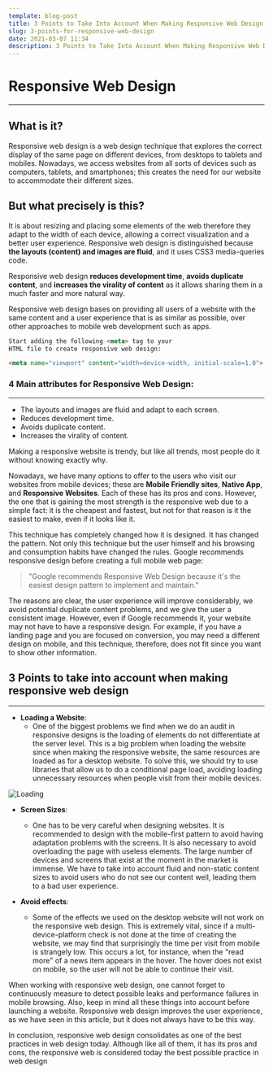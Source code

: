 ```yaml
---
template: blog-post
title: 3 Points to Take Into Account When Making Responsive Web Design
slug: 3-points-for-responsive-web-design
date: 2021-03-07 11:34
description: 3 Points to Take Into Account When Making Responsive Web Design
---
```

# Responsive Web Design
---
## What is it?

Responsive web design is a web design technique that explores the correct display of the same page on different devices, from desktops to tablets and mobiles. Nowadays, we access websites from all sorts of devices such as computers, tablets, and smartphones; this creates the need for our website to accommodate their different sizes.

## But what precisely is this?

It is about resizing and placing some elements of the web therefore they adapt to the width of each device, allowing a correct visualization and a better user experience. Responsive web design is distinguished because **the layouts (content) and images are fluid**, and it uses CSS3 media-queries code.

Responsive web design **reduces development time**, **avoids duplicate content**, and **increases the virality of content** as it allows sharing them in a much faster and more natural way.



Responsive web design bases on providing all users of a website with the same content and a user experience that is as similar as possible, over other approaches to mobile web development such as apps.

```html
Start adding the following <meta> tag to your
HTML file to create responsive web design:

<meta name="viewport" content="width=device-width, initial-scale=1.0">
```
### 4 Main attributes for Responsive Web Design:
---
* The layouts and images are fluid and adapt to each screen.
* Reduces development time.
* Avoids duplicate content.
* Increases the virality of content.


Making a responsive website is trendy, but like all trends, most people do it without knowing exactly why.

Nowadays, we have many options to offer to the users who visit our websites from mobile devices; these are **Mobile Friendly sites**, **Native App**, and **Responsive Websites**. Each of these has its pros and cons. However, the one that is gaining the most strength is the responsive web due to a simple fact: it is the cheapest and fastest, but not for that reason is it the easiest to make, even if it looks like it.

This technique has completely changed how it is designed. It has changed the pattern. Not only this technique but the user himself and his browsing and consumption habits have changed the rules. Google recommends responsive design before creating a full mobile web page:

>"Google recommends Responsive Web Design because it's the easiest design pattern to implement and maintain." 

The reasons are clear, the user experience will improve considerably, we avoid potential duplicate content problems, and we give the user a consistent image. However, even if Google recommends it, your website may not have to have a responsive design. For example, if you have a landing page and you are focused on conversion, you may need a different design on mobile, and this technique, therefore, does not fit since you want to show other information.

## 3 Points to take into account when making responsive web design
---
* **Loading a Website**:
  * One of the biggest problems we find when we do an audit in responsive designs is the loading of elements do not differentiate at the server level. This is a big problem when loading the website since when making the responsive website, the same resources are loaded as for a desktop website. To solve this, we should try to use libraries that allow us to do a conditional page load, avoiding loading unnecessary resources when people visit from their mobile devices.

![Loading](https://unsplash.com/photos/kRNZiGKtz48)
* **Screen Sizes**:

  * One has to be very careful when designing websites. It is recommended to design with the mobile-first pattern to avoid having adaptation problems with the screens. It is also necessary to avoid overloading the page with useless elements. The large number of devices and screens that exist at the moment in the market is immense. We have to take into account fluid and non-static content sizes to avoid users who do not see our content well, leading them to a bad user experience.

* **Avoid effects**:

  * Some of the effects we used on the desktop website will not work on the responsive web design. This is extremely vital, since if a multi-device-platform check is not done at the time of creating the website, we may find that surprisingly the time per visit from mobile is strangely low. This occurs a lot, for instance, when the "read more" of a news item appears in the hover. The hover does not exist on mobile, so the user will not be able to continue their visit.

When working with responsive web design, one cannot forget to continuously measure to detect possible leaks and performance failures in mobile browsing. Also, keep in mind all these things into account before launching a website. Responsive web design improves the user experience, as we have seen in this article, but it does not always have to be this way.

In conclusion, responsive web design consolidates as one of the best practices in web design today. Although like all of them, it has its pros and cons, the responsive web is considered today the best possible practice in web design

